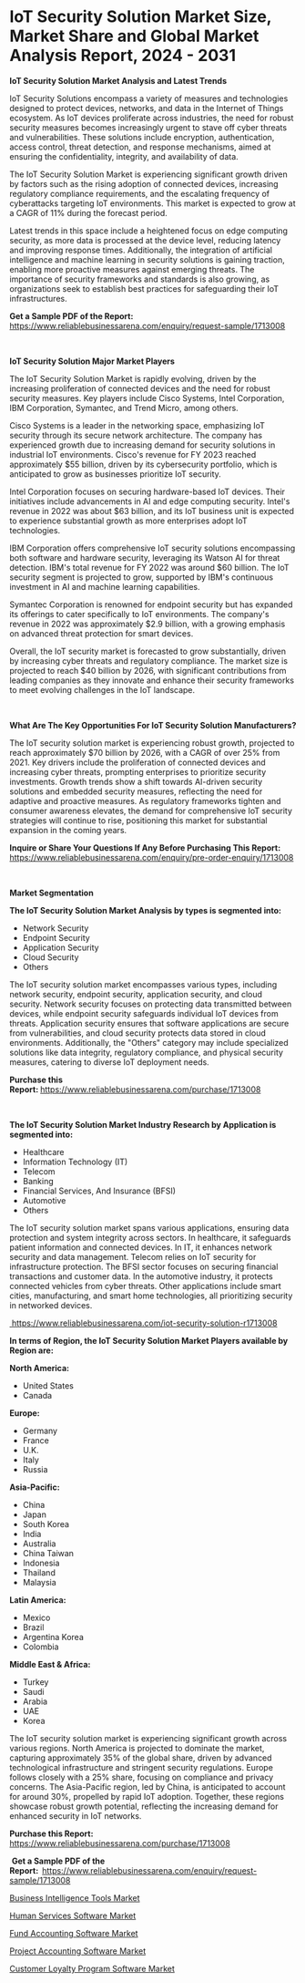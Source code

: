 <p><h1>IoT Security Solution Market Size, Market Share and Global Market Analysis Report, 2024 - 2031</h1></p><p><strong>IoT Security Solution Market Analysis and Latest Trends</strong></p>
<p><p>IoT Security Solutions encompass a variety of measures and technologies designed to protect devices, networks, and data in the Internet of Things ecosystem. As IoT devices proliferate across industries, the need for robust security measures becomes increasingly urgent to stave off cyber threats and vulnerabilities. These solutions include encryption, authentication, access control, threat detection, and response mechanisms, aimed at ensuring the confidentiality, integrity, and availability of data.</p><p>The IoT Security Solution Market is experiencing significant growth driven by factors such as the rising adoption of connected devices, increasing regulatory compliance requirements, and the escalating frequency of cyberattacks targeting IoT environments. This market is expected to grow at a CAGR of 11% during the forecast period. </p><p>Latest trends in this space include a heightened focus on edge computing security, as more data is processed at the device level, reducing latency and improving response times. Additionally, the integration of artificial intelligence and machine learning in security solutions is gaining traction, enabling more proactive measures against emerging threats. The importance of security frameworks and standards is also growing, as organizations seek to establish best practices for safeguarding their IoT infrastructures.</p></p>
<p><strong>Get a Sample PDF of the Report:&nbsp;</strong> <a href="https://www.reliablebusinessarena.com/enquiry/request-sample/1713008?utm_campaign=1552&utm_medium=2&utm_source=Github&utm_content=ia&utm_term=22102024&utm_id=iot-security-solution">https://www.reliablebusinessarena.com/enquiry/request-sample/1713008</a></p>
<p>&nbsp;</p>
<p><strong>IoT Security Solution Major Market Players</strong></p>
<p><p>The IoT Security Solution Market is rapidly evolving, driven by the increasing proliferation of connected devices and the need for robust security measures. Key players include Cisco Systems, Intel Corporation, IBM Corporation, Symantec, and Trend Micro, among others.</p><p>Cisco Systems is a leader in the networking space, emphasizing IoT security through its secure network architecture. The company has experienced growth due to increasing demand for security solutions in industrial IoT environments. Cisco's revenue for FY 2023 reached approximately $55 billion, driven by its cybersecurity portfolio, which is anticipated to grow as businesses prioritize IoT security.</p><p>Intel Corporation focuses on securing hardware-based IoT devices. Their initiatives include advancements in AI and edge computing security. Intel's revenue in 2022 was about $63 billion, and its IoT business unit is expected to experience substantial growth as more enterprises adopt IoT technologies.</p><p>IBM Corporation offers comprehensive IoT security solutions encompassing both software and hardware security, leveraging its Watson AI for threat detection. IBM's total revenue for FY 2022 was around $60 billion. The IoT security segment is projected to grow, supported by IBM's continuous investment in AI and machine learning capabilities.</p><p>Symantec Corporation is renowned for endpoint security but has expanded its offerings to cater specifically to IoT environments. The company's revenue in 2022 was approximately $2.9 billion, with a growing emphasis on advanced threat protection for smart devices.</p><p>Overall, the IoT security market is forecasted to grow substantially, driven by increasing cyber threats and regulatory compliance. The market size is projected to reach $40 billion by 2026, with significant contributions from leading companies as they innovate and enhance their security frameworks to meet evolving challenges in the IoT landscape.</p></p>
<p>&nbsp;</p>
<p><strong>What Are The Key Opportunities For IoT Security Solution Manufacturers?</strong></p>
<p><p>The IoT security solution market is experiencing robust growth, projected to reach approximately $70 billion by 2026, with a CAGR of over 25% from 2021. Key drivers include the proliferation of connected devices and increasing cyber threats, prompting enterprises to prioritize security investments. Growth trends show a shift towards AI-driven security solutions and embedded security measures, reflecting the need for adaptive and proactive measures. As regulatory frameworks tighten and consumer awareness elevates, the demand for comprehensive IoT security strategies will continue to rise, positioning this market for substantial expansion in the coming years.</p></p>
<p><strong>Inquire or Share Your Questions If Any Before Purchasing This Report:</strong> <a href="https://www.reliablebusinessarena.com/enquiry/pre-order-enquiry/1713008?utm_campaign=1552&utm_medium=2&utm_source=Github&utm_content=ia&utm_term=22102024&utm_id=iot-security-solution">https://www.reliablebusinessarena.com/enquiry/pre-order-enquiry/1713008</a></p>
<p>&nbsp;</p>
<p><strong>Market Segmentation</strong></p>
<p><strong>The IoT Security Solution Market Analysis by types is segmented into:</strong></p>
<p><ul><li>Network Security</li><li>Endpoint Security</li><li>Application Security</li><li>Cloud Security</li><li>Others</li></ul></p>
<p><p>The IoT security solution market encompasses various types, including network security, endpoint security, application security, and cloud security. Network security focuses on protecting data transmitted between devices, while endpoint security safeguards individual IoT devices from threats. Application security ensures that software applications are secure from vulnerabilities, and cloud security protects data stored in cloud environments. Additionally, the "Others" category may include specialized solutions like data integrity, regulatory compliance, and physical security measures, catering to diverse IoT deployment needs.</p></p>
<p><strong>Purchase this Report:&nbsp;</strong><a href="https://www.reliablebusinessarena.com/purchase/1713008?utm_campaign=1552&utm_medium=2&utm_source=Github&utm_content=ia&utm_term=22102024&utm_id=iot-security-solution">https://www.reliablebusinessarena.com/purchase/1713008</a></p>
<p>&nbsp;</p>
<p><strong>The IoT Security Solution Market Industry Research by Application is segmented into:</strong></p>
<p><ul><li>Healthcare</li><li>Information Technology (IT)</li><li>Telecom</li><li>Banking</li><li>Financial Services, And Insurance (BFSI)</li><li>Automotive</li><li>Others</li></ul></p>
<p><p>The IoT security solution market spans various applications, ensuring data protection and system integrity across sectors. In healthcare, it safeguards patient information and connected devices. In IT, it enhances network security and data management. Telecom relies on IoT security for infrastructure protection. The BFSI sector focuses on securing financial transactions and customer data. In the automotive industry, it protects connected vehicles from cyber threats. Other applications include smart cities, manufacturing, and smart home technologies, all prioritizing security in networked devices.</p></p>
<p><a href="https://www.reliablebusinessarena.com/iot-security-solution-r1713008?utm_campaign=1552&utm_medium=2&utm_source=Github&utm_content=ia&utm_term=22102024&utm_id=iot-security-solution">&nbsp;https://www.reliablebusinessarena.com/iot-security-solution-r1713008</a></p>
<p><strong>In terms of Region, the IoT Security Solution Market Players available by Region are:</strong></p>
<p>
    <p> <strong> North America: </strong>
        <ul>
            <li>United States</li>
            <li>Canada</li>
        </ul>
        </p> 
    <p> <strong> Europe: </strong>
        <ul>
            <li>Germany</li>
            <li>France</li>
            <li>U.K.</li>
            <li>Italy</li>
            <li>Russia</li>
        </ul>
        </p> 
    <p> <strong> Asia-Pacific: </strong>
        <ul>
            <li>China</li>
            <li>Japan</li>
            <li>South Korea</li>
            <li>India</li>
            <li>Australia</li>
            <li>China Taiwan</li>
            <li>Indonesia</li>
            <li>Thailand</li>
            <li>Malaysia</li>
        </ul>
        </p> 
    <p> <strong> Latin America: </strong>
        <ul>
            <li>Mexico</li>
            <li>Brazil</li>
            <li>Argentina Korea</li>
            <li>Colombia</li>
        </ul>
        </p> 
    <p> <strong> Middle East & Africa: </strong>
        <ul>
            <li>Turkey</li>
            <li>Saudi</li>
            <li>Arabia</li>
            <li>UAE</li>
            <li>Korea</li>
        </ul>
    </p>
    </p>
<p><p>The IoT security solution market is experiencing significant growth across various regions. North America is projected to dominate the market, capturing approximately 35% of the global share, driven by advanced technological infrastructure and stringent security regulations. Europe follows closely with a 25% share, focusing on compliance and privacy concerns. The Asia-Pacific region, led by China, is anticipated to account for around 30%, propelled by rapid IoT adoption. Together, these regions showcase robust growth potential, reflecting the increasing demand for enhanced security in IoT networks.</p></p>
<p><strong>Purchase this Report: </strong><a href="https://www.reliablebusinessarena.com/purchase/1713008?utm_campaign=1552&utm_medium=2&utm_source=Github&utm_content=ia&utm_term=22102024&utm_id=iot-security-solution">https://www.reliablebusinessarena.com/purchase/1713008</a></p>
<p>&nbsp;<strong>Get a Sample PDF of the Report:&nbsp;&nbsp;</strong><a href="https://www.reliablebusinessarena.com/enquiry/request-sample/1713008?utm_campaign=1552&utm_medium=2&utm_source=Github&utm_content=ia&utm_term=22102024&utm_id=iot-security-solution">https://www.reliablebusinessarena.com/enquiry/request-sample/1713008</a></p>
<p><strong></strong></p>
<p><p><a href="https://www.linkedin.com/pulse/strategic-roadmap-global-business-intelligence-tools-market-csbaf?utm_campaign=1552&utm_medium=2&utm_source=Github&utm_content=ia&utm_term=22102024&utm_id=iot-security-solution">Business Intelligence Tools Market</a></p><p><a href="https://www.linkedin.com/pulse/global-perspectives-human-services-software-market-trends-challenges-2q3zf?utm_campaign=1552&utm_medium=2&utm_source=Github&utm_content=ia&utm_term=22102024&utm_id=iot-security-solution">Human Services Software Market</a></p><p><a href="https://www.linkedin.com/pulse/navigating-global-fund-accounting-software-market-landscape-kvtaf?utm_campaign=1552&utm_medium=2&utm_source=Github&utm_content=ia&utm_term=22102024&utm_id=iot-security-solution">Fund Accounting Software Market</a></p><p><a href="https://www.linkedin.com/pulse/exploring-project-accounting-software-market-dynamics-revenue-kb1vf?utm_campaign=1552&utm_medium=2&utm_source=Github&utm_content=ia&utm_term=22102024&utm_id=iot-security-solution">Project Accounting Software Market</a></p><p><a href="https://www.linkedin.com/pulse/customer-loyalty-program-software-market-share-analysis-growth-zlj8f?utm_campaign=1552&utm_medium=2&utm_source=Github&utm_content=ia&utm_term=22102024&utm_id=iot-security-solution">Customer Loyalty Program Software Market</a></p></p>